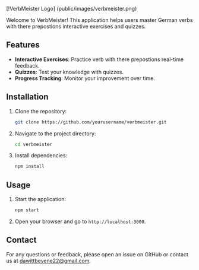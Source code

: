 
[!VerbMeister Logo] (public/images/verbmeister.png)

Welcome to VerbMeister! This application helps users master German verbs with there prepostions interactive exercises and quizzes.

## Features

- **Interactive Exercises**: Practice verb with there prepostions real-time feedback.
- **Quizzes**: Test your knowledge with quizzes.
- **Progress Tracking**: Monitor your improvement over time.

## Installation

1. Clone the repository:
    ```sh
    git clone https://github.com/yourusername/verbmeister.git
    ```
2. Navigate to the project directory:
    ```sh
    cd verbmeister
    ```
3. Install dependencies:
    ```sh
    npm install
    ```

## Usage

1. Start the application:
    ```sh
    npm start
    ```
2. Open your browser and go to `http://localhost:3000`.


## Contact

For any questions or feedback, please open an issue on GitHub or contact us at dawittbeyene22@gmail.com.
